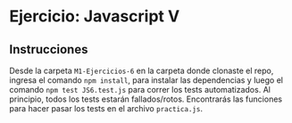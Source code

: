 # Ejercicio: Javascript V

## Instrucciones

Desde la carpeta `M1-Ejercicios-6` en la carpeta donde clonaste el repo, ingresa el comando `npm install`, para instalar las dependencias y luego el comando `npm test JS6.test.js` para correr los tests automatizados. Al principio, todos los tests estarán fallados/rotos. Encontrarás las funciones para hacer pasar los tests en el archivo `practica.js`.
